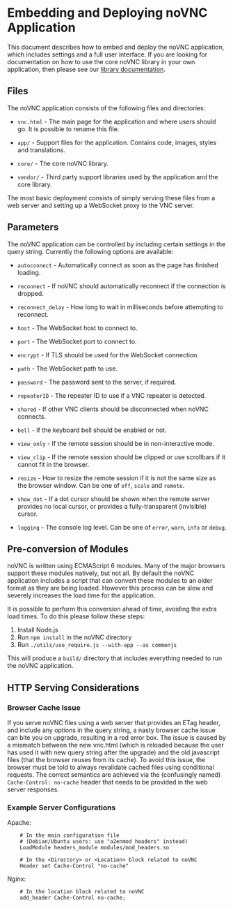 # Embedding and Deploying noVNC Application

This document describes how to embed and deploy the noVNC application, which
includes settings and a full user interface. If you are looking for
documentation on how to use the core noVNC library in your own application,
then please see our [library documentation](LIBRARY.md).

## Files

The noVNC application consists of the following files and directories:

* `vnc.html` - The main page for the application and where users should go. It
  is possible to rename this file.

* `app/` - Support files for the application. Contains code, images, styles and
  translations.

* `core/` - The core noVNC library.

* `vendor/` - Third party support libraries used by the application and the
  core library.

The most basic deployment consists of simply serving these files from a web
server and setting up a WebSocket proxy to the VNC server.

## Parameters

The noVNC application can be controlled by including certain settings in the
query string. Currently the following options are available:

* `autoconnect` - Automatically connect as soon as the page has finished
  loading.

* `reconnect` - If noVNC should automatically reconnect if the connection is
  dropped.

* `reconnect_delay` - How long to wait in milliseconds before attempting to
  reconnect.

* `host` - The WebSocket host to connect to.

* `port` - The WebSocket port to connect to.

* `encrypt` - If TLS should be used for the WebSocket connection.

* `path` - The WebSocket path to use.

* `password` - The password sent to the server, if required.

* `repeaterID` - The repeater ID to use if a VNC repeater is detected.

* `shared` - If other VNC clients should be disconnected when noVNC connects.

* `bell` - If the keyboard bell should be enabled or not.

* `view_only` - If the remote session should be in non-interactive mode.

* `view_clip` - If the remote session should be clipped or use scrollbars if
  it cannot fit in the browser.

* `resize` - How to resize the remote session if it is not the same size as
  the browser window. Can be one of `off`, `scale` and `remote`.

* `show_dot` - If a dot cursor should be shown when the remote server provides
  no local cursor, or provides a fully-transparent (invisible) cursor.

* `logging` - The console log level. Can be one of `error`, `warn`, `info` or
  `debug`.

## Pre-conversion of Modules

noVNC is written using ECMAScript 6 modules. Many of the major browsers support
these modules natively, but not all. By default the noVNC application includes
a script that can convert these modules to an older format as they are being
loaded. However this process can be slow and severely increases the load time
for the application.

It is possible to perform this conversion ahead of time, avoiding the extra
load times. To do this please follow these steps:

 1. Install Node.js
 2. Run `npm install` in the noVNC directory
 3. Run `./utils/use_require.js --with-app --as commonjs`

This will produce a `build/` directory that includes everything needed to run
the noVNC application.

## HTTP Serving Considerations
### Browser Cache Issue

If you serve noVNC files using a web server that provides an ETag header, and
include any options in the query string, a nasty browser cache issue can bite
you on upgrade, resulting in a red error box. The issue is caused by a mismatch
between the new vnc.html (which is reloaded because the user has used it with
new query string after the upgrade) and the old javascript files (that the
browser reuses from its cache). To avoid this issue, the browser must be told
to always revalidate cached files using conditional requests. The correct
semantics are achieved via the (confusingly named) `Cache-Control: no-cache`
header that needs to be provided in the web server responses.

### Example Server Configurations

Apache:

```
    # In the main configuration file
    # (Debian/Ubuntu users: use "a2enmod headers" instead)
    LoadModule headers_module modules/mod_headers.so

    # In the <Directory> or <Location> block related to noVNC
    Header set Cache-Control "no-cache"
```

Nginx:

```
    # In the location block related to noVNC
    add_header Cache-Control no-cache;
```
